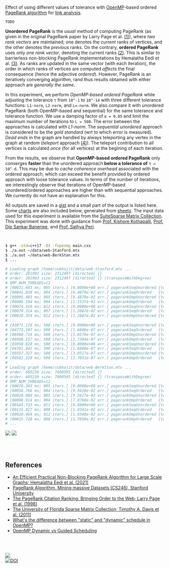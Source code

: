Effect of using different values of tolerance with [OpenMP]-based ordered
[PageRank algorithm] for [link analysis].

`TODO`

**Unordered PageRank** is the *usual* method of computing PageRank (as given in
the original PageRank paper by Larry Page et al. [(1)]), where *two rank*
*vectors* are maintained; one denotes the *current* ranks of vertices, and the
other denotes the *previous* ranks. On the contrary, **ordered PageRank** uses
only *one rank vector*, denoting the current ranks [(2)]. This is similar to
barrierless non-blocking PageRank implementations by Hemalatha Eedi et al.
[(3)]. As ranks are updated in the same vector (with each iteration), the order
in which ranks of vertices are computed *affects* the final consequence (hence
the adjective *ordered*). However, PageRank is an iteratively converging
algorithm, rand thus results obtained with either approach are *generally the*
*same*.

In this experiment, we perform *OpenMP-based ordered PageRank* while adjusting
the tolerance `τ` from `10^-1` to `10^-14` with three different tolerance
functions: `L1-norm`, `L2-norm`, and `L∞-norm`. We also compare it with
unordered PageRank (both OpenMP-based and sequential) for the same tolerance and
tolerance function. We use a damping factor of `α = 0.85` and limit the maximum
number of iterations to `L = 500`. The error between the approaches is
calculated with *L1-norm*. The *sequential unordered* approach is considered to
be the *gold standard* (wrt to which error is measured). *Dead ends* in the
graph are handled by always teleporting any vertex in the graph at random
(*teleport* approach [(4)]). The teleport contribution to all vertices is
calculated *once* (for all vertices) at the begining of each iteration.

From the results, we observe that **OpenMP-based ordered PageRank** only
converges **faster** than the unordered approach **below a tolerance of**
`τ = 10^-6`. This may be due to *cache coherence overhead* associated with the
ordered approach, which can exceed the benefit provided by ordered approach with
loose tolerance values. In terms of the number of iterations, we interestingly
observe that iterations of OpenMP-based unordered/ordered approaches are higher
than with sequential approaches. We currently do not have an explanation for
this.

All outputs are saved in a [gist] and a small part of the output is listed here.
Some [charts] are also included below, generated from [sheets]. The input data
used for this experiment is available from the [SuiteSparse Matrix Collection].
This experiment was done with guidance from [Prof. Kishore Kothapalli],
[Prof. Dip Sankar Banerjee], and [Prof. Sathya Peri].

<br>

```bash
$ g++ -std=c++17 -O3 -fopenmp main.cxx
$ ./a.out ~/data/web-Stanford.mtx
$ ./a.out ~/data/web-BerkStan.mtx
$ ...

# Loading graph /home/subhajit/data/web-Stanford.mtx ...
# order: 281903 size: 2312497 [directed] {}
# order: 281903 size: 2312497 [directed] {} (transposeWithDegree)
# OMP_NUM_THREADS=12
# [00031.683 ms; 005 iters.] [0.0000e+00 err.] pagerankSeqUnordered {tol_norm: L1, tolerance: 1e-01}
# [00041.039 ms; 004 iters.] [6.4879e-02 err.] pagerankSeqOrdered   {tol_norm: L1, tolerance: 1e-01}
# [00005.483 ms; 005 iters.] [6.4879e-02 err.] pagerankOmpUnordered {tol_norm: L1, tolerance: 1e-01}
# [00006.194 ms; 004 iters.] [1.1537e-02 err.] pagerankOmpOrdered   {tol_norm: L1, tolerance: 1e-01}
# [00074.416 ms; 012 iters.] [0.0000e+00 err.] pagerankSeqUnordered {tol_norm: L1, tolerance: 1e-02}
# [00070.314 ms; 007 iters.] [1.2687e-02 err.] pagerankSeqOrdered   {tol_norm: L1, tolerance: 1e-02}
# [00010.354 ms; 012 iters.] [1.2687e-02 err.] pagerankOmpUnordered {tol_norm: L1, tolerance: 1e-02}
# ...
# [03071.110 ms; 500 iters.] [0.0000e+00 err.] pagerankSeqUnordered {tol_norm: Li, tolerance: 1e-13}
# [04773.107 ms; 500 iters.] [1.6800e-07 err.] pagerankSeqOrdered   {tol_norm: Li, tolerance: 1e-13}
# [00360.719 ms; 500 iters.] [3.0579e-07 err.] pagerankOmpUnordered {tol_norm: Li, tolerance: 1e-13}
# [00588.157 ms; 500 iters.] [2.7384e-07 err.] pagerankOmpOrdered   {tol_norm: Li, tolerance: 1e-13}
# [03050.820 ms; 500 iters.] [0.0000e+00 err.] pagerankSeqUnordered {tol_norm: Li, tolerance: 1e-14}
# [04781.842 ms; 500 iters.] [1.6800e-07 err.] pagerankSeqOrdered   {tol_norm: Li, tolerance: 1e-14}
# [00357.327 ms; 500 iters.] [3.0517e-07 err.] pagerankOmpUnordered {tol_norm: Li, tolerance: 1e-14}
# [00581.229 ms; 500 iters.] [2.7051e-07 err.] pagerankOmpOrdered   {tol_norm: Li, tolerance: 1e-14}
#
# Loading graph /home/subhajit/data/web-BerkStan.mtx ...
# order: 685230 size: 7600595 [directed] {}
# order: 685230 size: 7600595 [directed] {} (transposeWithDegree)
# OMP_NUM_THREADS=12
# [00070.303 ms; 005 iters.] [0.0000e+00 err.] pagerankSeqUnordered {tol_norm: L1, tolerance: 1e-01}
# [00058.766 ms; 004 iters.] [9.5628e-02 err.] pagerankSeqOrdered   {tol_norm: L1, tolerance: 1e-01}
# [00010.088 ms; 005 iters.] [9.5627e-02 err.] pagerankOmpUnordered {tol_norm: L1, tolerance: 1e-01}
# [00008.914 ms; 004 iters.] [7.0768e-02 err.] pagerankOmpOrdered   {tol_norm: L1, tolerance: 1e-01}
# [00165.733 ms; 012 iters.] [0.0000e+00 err.] pagerankSeqUnordered {tol_norm: L1, tolerance: 1e-02}
# [00115.817 ms; 008 iters.] [1.9341e-02 err.] pagerankSeqOrdered   {tol_norm: L1, tolerance: 1e-02}
# [00020.469 ms; 012 iters.] [1.9340e-02 err.] pagerankOmpUnordered {tol_norm: L1, tolerance: 1e-02}
# [00015.728 ms; 008 iters.] [1.7850e-02 err.] pagerankOmpOrdered   {tol_norm: L1, tolerance: 1e-02}
# ...
```

[![](https://i.imgur.com/DXQtjER.png)][sheetp]
[![](https://i.imgur.com/f4OtE4b.png)][sheetp]

<br>
<br>


## References

- [An Efficient Practical Non-Blocking PageRank Algorithm for Large Scale Graphs; Hemalatha Eedi et al. (2021)](https://ieeexplore.ieee.org/document/9407114)
- [PageRank Algorithm, Mining massive Datasets (CS246), Stanford University](https://www.youtube.com/watch?v=ke9g8hB0MEo)
- [The PageRank Citation Ranking: Bringing Order to the Web; Larry Page et al. (1998)](https://citeseerx.ist.psu.edu/viewdoc/summary?doi=10.1.1.38.5427)
- [The University of Florida Sparse Matrix Collection; Timothy A. Davis et al. (2011)](https://doi.org/10.1145/2049662.2049663)
- [What's the difference between "static" and "dynamic" schedule in OpenMP?](https://stackoverflow.com/a/10852852/1413259)
- [OpenMP Dynamic vs Guided Scheduling](https://stackoverflow.com/a/43047074/1413259)

<br>
<br>


[![](https://i.imgur.com/qp7YIhe.jpg)](https://www.youtube.com/watch?v=69-J2m_GyhI)<br>
[![DOI](https://zenodo.org/badge/530790127.svg)](https://zenodo.org/badge/latestdoi/530790127)


[(1)]: https://citeseerx.ist.psu.edu/viewdoc/summary?doi=10.1.1.38.5427
[(2)]: https://github.com/puzzlef/pagerank-ordered-vs-unordered
[(3)]: https://ieeexplore.ieee.org/document/9407114
[(4)]: https://gist.github.com/wolfram77/94c38b9cfbf0c855e5f42fa24a8602fc
[Prof. Dip Sankar Banerjee]: https://sites.google.com/site/dipsankarban/
[Prof. Kishore Kothapalli]: https://faculty.iiit.ac.in/~kkishore/
[Prof. Sathya Peri]: https://people.iith.ac.in/sathya_p/
[SuiteSparse Matrix Collection]: https://sparse.tamu.edu
[OpenMP]: https://en.wikipedia.org/wiki/OpenMP
[PageRank algorithm]: https://en.wikipedia.org/wiki/PageRank
[link analysis]: https://en.wikipedia.org/wiki/Network_theory#Link_analysis
[gist]: https://gist.github.com/wolfram77/12aef056d47ecadf05dee0fec4918021
[charts]: https://imgur.com/a/AC6gRGQ
[sheets]: https://docs.google.com/spreadsheets/d/1cXSdBuMwdhIlN1ufXdl_tvzeU2DeVIAI9efU0zQRBPM/edit?usp=sharing
[sheetp]: https://docs.google.com/spreadsheets/d/e/2PACX-1vSeuJwLt-RUwAn70YXDFx5soAjY2ikgySDYoFx8vOeB49d7INSRECTJnEsrLWQXstyQwE_lCA3aPQVL/pubhtml
